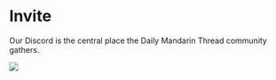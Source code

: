 # Invite

Our Discord is the central place the Daily Mandarin Thread community gathers.

<a href="https://discord.gg/jM6jNypC29"><img src="/assets/invite.png"></a>
